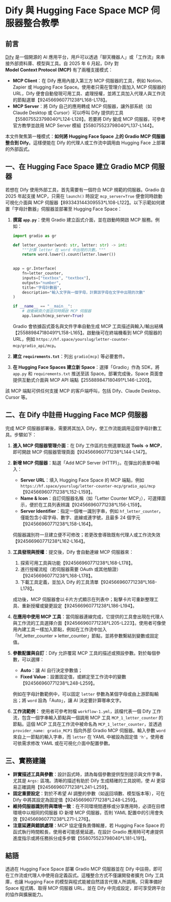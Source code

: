# Dify 與 Hugging Face Space MCP 伺服器整合教學

## 前言

[Dify](https://dify.ai/) 是一個開源的 AI 應用平台，用戶可以透過「聊天機器人」或「工作流」來串接外部資料庫、模型與工具。自 2025 年 6 月起，Dify 對 **Model Context Protocol (MCP)** 有了兩種支援模式：

* **MCP Client**：在 Dify 應用內接入第三方 MCP 伺服器的工具，例如 Notion、Zapier 或 Hugging Face Space。使用者只需在管理介面加入 MCP 伺服器的 URL，Dify 便會自動發現可用工具、處理授權，並將工具加入代理人與工作流的節點選單【924566960771238†L168-L178】。
* **MCP Server**：將 Dify 自己的應用轉成 MCP 伺服器，讓外部系統（如 Claude Desktop 或 Cursor）可以呼叫 Dify 提供的工具【558075523798040†L124-L128】。若要將 Dify 變成 MCP 伺服器，可參考官方教學並啟用 MCP Server 模組【558075523798040†L137-L144】。

本文件聚焦第一種模式：**如何將 Hugging Face Space 上的 Gradio MCP 伺服器整合到 Dify**。這樣便能在 Dify 的代理人或工作流中調用由 Hugging Face 上部署的外部函式。

## 一、在 Hugging Face Space 建立 Gradio MCP 伺服器

若想在 Dify 使用外部工具，首先需要有一個符合 MCP 規範的伺服器。Gradio 自 2025 年起支援 MCP，只需在 `launch()` 時設定 `mcp_server=True` 便會同時啟動可視化介面與 MCP 伺服器【893343144309553†L108-L122】。以下示範如何建置「字母計數器」伺服器並部署至 Hugging Face Space：

1. **撰寫 `app.py`**：使用 Gradio 建立函式介面，並在啟動時開啟 MCP 服務。例如：

   ```python
   import gradio as gr

   def letter_counter(word: str, letter: str) -> int:
       """計算 letter 在 word 中出現的次數。"""
       return word.lower().count(letter.lower())

       
   app = gr.Interface(
       fn=letter_counter,
       inputs=["textbox", "textbox"],
       outputs="number",
       title="字母計數器",
       description="輸入文字與一個字母，計算該字母在文字中出現的次數"
   )

   if __name__ == "__main__":
       # 啟動網頁介面並同時開啟 MCP 伺服器
       app.launch(mcp_server=True)
   ```

   Gradio 會依據函式簽名與文件字串自動生成 MCP 工具描述與輸入/輸出結構【255889847180491†L158-L165】。啟動後可在終端機看到 MCP 伺服器的 URL，例如 `https://hf.space/yourslug/letter-counter-mcp/gradio_api/mcp`。

2. **建立 `requirements.txt`**：列出 `gradio[mcp]` 等必要套件。

3. **在 Hugging Face Spaces 建立新 Space**：選擇「Gradio」作為 SDK，將 `app.py` 和 `requirements.txt` 推送至該 Space。部署完成後，Space 頁面會提供互動式介面與 MCP API 端點【255889847180491†L146-L200】。

該 MCP 端點可供任何支援 MCP 的客戶端呼叫，包括 Dify、Claude Desktop、Cursor 等。

## 二、在 Dify 中註冊 Hugging Face MCP 伺服器

完成 MCP 伺服器部署後，需要將其加入 Dify，使工作流能調用這個字母計數工具。步驟如下：

1. **進入 MCP 伺服器管理介面**：在 Dify 工作區的左側選單點選 **Tools → MCP**，即可開啟 MCP 伺服器管理頁面【924566960771238†L144-L147】。

2. **新增 MCP 伺服器**：點選「Add MCP Server (HTTP)」。在彈出的表單中輸入：
   - **Server URL**：填入 Hugging Face Space 的 MCP 端點，例如 `https://hf.space/yourslug/letter-counter-mcp/gradio_api/mcp`【924566960771238†L152-L159】。
   - **Name & Icon**：自訂伺服器名稱（如「Letter Counter MCP」），可選擇圖示，便於在工具列表辨識【924566960771238†L156-L159】。
   - **Server Identifier**：指定一個唯一識別字串，例如 `hf_letter_counter`，僅能包含小寫字母、數字、底線或連字號，且最多 24 個字元【924566960771238†L158-L164】。

   伺服器識別符一旦建立便不可修改；若更改會導致既有代理人或工作流失效【924566960771238†L162-L164】。

3. **工具發現與授權**：提交後，Dify 會自動連線 MCP 伺服器來：
   1. 探索可用工具與功能【924566960771238†L168-L178】。
   2. 進行授權流程（若伺服器需要 OAuth 或其他驗證）【924566960771238†L168-L178】。
   3. 下載工具定義，並加入 Dify 的工具清單【924566960771238†L168-L178】。

   成功後，MCP 伺服器會以卡片方式顯示在列表中；點擊卡片可重新整理工具、重新授權或變更設定【924566960771238†L186-L194】。

4. **在應用中使用 MCP 工具**：當伺服器連線完成，它提供的工具會出現在代理人與工作流的工具選擇介面【924566960771238†L205-L223】。使用者可像使用內建工具一樣加入節點，例如在工作流中加入「hf_letter_counter » letter_counter」節點，並將參數繫結到變數或固定值。

5. **參數配置與自訂**：Dify 允許覆寫 MCP 工具的描述或預設參數。對於每個參數，可以選擇：
   - **Auto**：讓 AI 自行決定參數值；
   - **Fixed Value**：設置固定值，或綁定至工作流中的變數【924566960771238†L248-L259】。

   例如在字母計數範例中，可以固定 `letter` 參數為某個字母或由上游節點輸出；將 `word` 設為「Auto」，讓 AI 決定要計算哪串文字。

6. **工作流範例：** 使用者可參考附檔 `workflow-1.yml`，該檔代表一個 Dify 工作流，包含一個字串輸入節點與一個調用 MCP 工具 `MCP_1_letter_counter` 的節點。這個 MCP 工具在工作流中被命名為 `MCP_1_letter_counter`，並透過 `provider_name: gradio_MCP1` 指向外部 Gradio MCP 伺服器。輸入參數 `word` 來自上一節點的輸入字串，而 `letter` 在 YAML 中被設為固定值 `'h'`。使用者可依需求修改 YAML 或在可視化介面中配置參數。

## 三、實務建議

* **詳實描述工具與參數**：設計函式時，請為每個參數提供型別提示與文件字串，尤其是 `Args:` 區塊。清晰的描述有助於 Dify 生成精確的工具說明，使 AI 更容易正確調用【924566960771238†L241-L259】。
* **固定重要設定**：對於不希望 AI 調整的參數（如返回項數、模型版本等），可在 Dify 中將其設定為固定值【924566960771238†L248-L259】。
* **維持伺服器識別符與環境一致**：在不同環境間遷移或分享應用時，必須在目標環境中以相同的伺服器 ID 新增 MCP 伺服器，否則 YAML 配置中的引用會失效【924566960771238†L271-L276】。
* **注意延遲與錯誤處理**：MCP 協定僅負責傳輸層，若 Hugging Face Space 的函式執行時間較長，使用者可能感覺延遲。在設計 Gradio 應用時可考慮提供進度指示或將任務拆分成多步驟【558075523798040†L181-L191】。

## 結語

透過在 Hugging Face Space 部署 Gradio MCP 伺服器並在 Dify 中註冊，即可在工作流或代理人中使用自定義函式。這種整合方式不僅讓開發者擴充 Dify 工具庫，也讓 Hugging Face 的模型與程式能被自然語言代理人所調用。只需準備好 Space 程式碼、取得 MCP 伺服器 URL，並在 Dify 中完成設定，即可享受跨平台的協作與擴展能力。